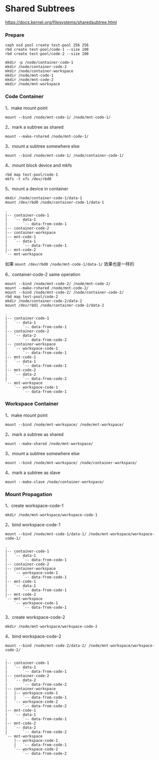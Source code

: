 # Shared Subtrees

https://docs.kernel.org/filesystems/sharedsubtree.html

### Prepare

```shell
ceph osd pool create test-pool 256 256
rbd create test-pool/code-1 --size 100
rbd create test-pool/code-2 --size 100

mkdir -p /node/container-code-1
mkdir /node/container-code-2
mkdir /node/container-workspace
mkdir /node/mnt-code-1
mkdir /node/mnt-code-2
mkdir /node/mnt-workspace
```



### Code Container

1、make mount point

```shell
mount --bind /node/mnt-code-1/ /node/mnt-code-1/
```

2、mark a subtree as shared

```shell
mount --make-rshared /node/mnt-code-1/
```

3、mount a subtree somewhere else

```shell
mount --bind /node/mnt-code-1/ /node/container-code-1/
```

4、mount block device and mkfs

```shell
rbd map test-pool/code-1
mkfs -t xfs /dev/rbd0
```

5、mount a device in container

```shell
mkdir /node/container-code-1/data-1
mount /dev/rbd0 /node/container-code-1/data-1
```

```
.
|-- container-code-1
|   `-- data-1
|       `-- data-from-code-1
|-- container-code-2
|-- container-workspace
|-- mnt-code-1
|   `-- data-1
|       `-- data-from-code-1
|-- mnt-code-2
`-- mnt-workspace
```

如果 `mount /dev/rbd0 /node/mnt-code-1/data-1/` 效果也是一样的

6、container-code-2 same operation

```shell
mount --bind /node/mnt-code-2/ /node/mnt-code-2/
mount --make-rshared /node/mnt-code-2/
mount --bind /node/mnt-code-2/ /node/container-code-2/
rbd map test-pool/code-2
mkdir /node/container-code-2/data-2
mount /dev/rbd1 /node/container-code-2/data-2
```

```
.
|-- container-code-1
|   `-- data-1
|       `-- data-from-code-1
|-- container-code-2
|   `-- data-2
|       `-- data-from-code-2
|-- container-workspace
|   `-- workspace-code-1
|       `-- data-from-code-1
|-- mnt-code-1
|   `-- data-1
|       `-- data-from-code-1
|-- mnt-code-2
|   `-- data-2
|       `-- data-from-code-2
`-- mnt-workspace
    `-- workspace-code-1
        `-- data-from-code-1
```



### Workspace Container

1、make mount point

```shell
mount --bind /node/mnt-workspace/ /node/mnt-workspace/
```

2、mark a subtree as shared

```shell
mount --make-shared /node/mnt-workspace/
```

3、mount a subtree somewhere else

```shell
mount --bind /node/mnt-workspace/ /node/container-workspace/
```

4、mark a subtree as slave

```shell
mount --make-slave /node/container-workspace/
```



### Mount Propagation

1、create workspace-code-1

```shell
mkdir /node/mnt-workspace/workspace-code-1
```

2、bind workspace-code-1

```shell
mount --bind /node/mnt-code-1/data-1/ /node/mnt-workspace/workspace-code-1/
```

```
.
|-- container-code-1
|   `-- data-1
|       `-- data-from-code-1
|-- container-code-2
|-- container-workspace
|   `-- workspace-code-1
|       `-- data-from-code-1
|-- mnt-code-1
|   `-- data-1
|       `-- data-from-code-1
|-- mnt-code-2
`-- mnt-workspace
    `-- workspace-code-1
        `-- data-from-code-1
```

3、create workspace-code-2

```shell
mkdir /node/mnt-workspace/workspace-code-2
```

4、bind workspace-code-2

```shell
mount --bind /node/mnt-code-2/data-2/ /node/mnt-workspace/workspace-code-2/
```

```
.
|-- container-code-1
|   `-- data-1
|       `-- data-from-code-1
|-- container-code-2
|   `-- data-2
|       `-- data-from-code-2
|-- container-workspace
|   |-- workspace-code-1
|   |   `-- data-from-code-1
|   `-- workspace-code-2
|       `-- data-from-code-2
|-- mnt-code-1
|   `-- data-1
|       `-- data-from-code-1
|-- mnt-code-2
|   `-- data-2
|       `-- data-from-code-2
`-- mnt-workspace
    |-- workspace-code-1
    |   `-- data-from-code-1
    `-- workspace-code-2
        `-- data-from-code-2
```